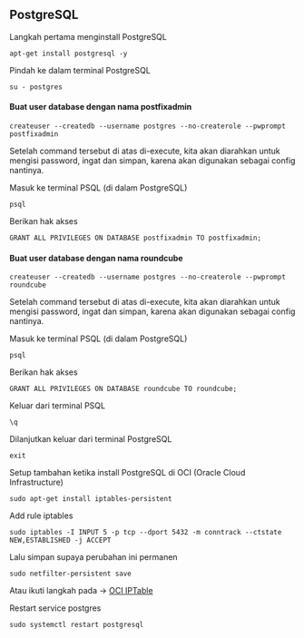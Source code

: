 ## PostgreSQL
Langkah pertama menginstall PostgreSQL
```
apt-get install postgresql -y
```
Pindah ke dalam terminal PostgreSQL
```
su - postgres
```
#### Buat user database dengan nama postfixadmin
```
createuser --createdb --username postgres --no-createrole --pwprompt postfixadmin
```
Setelah command tersebut di atas di-execute, kita akan diarahkan untuk mengisi password, ingat dan simpan, karena akan digunakan sebagai config nantinya.

Masuk ke terminal PSQL (di dalam PostgreSQL)
```
psql
```
Berikan hak akses
```
GRANT ALL PRIVILEGES ON DATABASE postfixadmin TO postfixadmin;
```

#### Buat user database dengan nama roundcube
```
createuser --createdb --username postgres --no-createrole --pwprompt roundcube
```
Setelah command tersebut di atas di-execute, kita akan diarahkan untuk mengisi password, ingat dan simpan, karena akan digunakan sebagai config nantinya.

Masuk ke terminal PSQL (di dalam PostgreSQL)
```
psql
```
Berikan hak akses
```
GRANT ALL PRIVILEGES ON DATABASE roundcube TO roundcube;
```

Keluar dari terminal PSQL
```
\q
```

Dilanjutkan keluar dari terminal PostgreSQL
```
exit
```

Setup tambahan ketika install PostgreSQL di OCI (Oracle Cloud Infrastructure)
```
sudo apt-get install iptables-persistent
```

Add rule iptables
```
sudo iptables -I INPUT 5 -p tcp --dport 5432 -m conntrack --ctstate NEW,ESTABLISHED -j ACCEPT
```

Lalu simpan supaya perubahan ini permanen
```
sudo netfilter-persistent save
```

Atau ikuti langkah pada -> [OCI IPTable](99-oci-iptable.md)

Restart service postgres
```
sudo systemctl restart postgresql
```
